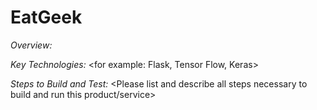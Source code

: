 # EatGeek

*Overview:*
<Please describe this product or service including any machine learning models used>

*Key Technologies:*
<for example: Flask, Tensor Flow, Keras>

*Steps to Build and Test:*
<Please list and describe all steps necessary to build and run this product/service>

